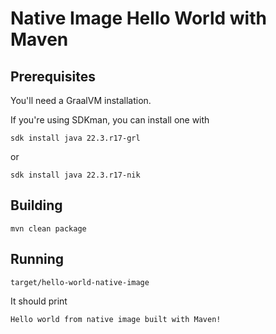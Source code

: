 # Native Image Hello World with Maven

## Prerequisites

You'll need a GraalVM installation.

If you're using SDKman, you can install one with

```
sdk install java 22.3.r17-grl
```

or

```
sdk install java 22.3.r17-nik
```

## Building

```
mvn clean package
```

## Running

```
target/hello-world-native-image
```

It should print

```
Hello world from native image built with Maven!
```
